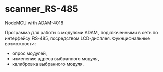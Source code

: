 # scanner_RS-485
NodeMCU with ADAM-4018

Программа для работы с модулями ADAM, подключенными в сеть по интерфейсу RS-485, посредством LCD-дисплея.
Фукнциональные возможности:
- опрос модулей,
- изменение адреса выбранного модуля,
- калибровка выбранного модуля.
